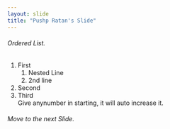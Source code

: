 ```yaml
---
layout: slide
title: "Pushp Ratan's Slide"
---
```

###### Ordered List.
1. First
    1. Nested Line
    2. 2nd line
3. Second
4. Third  
Give anynumber in starting, it will auto increase it.  
###### Move to the next Slide.
